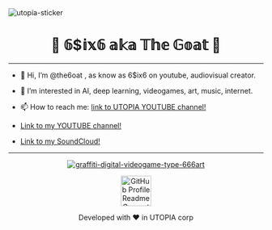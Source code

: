 
<img src="https://i.ibb.co/cQ7Rn2c/utopia-sticker.png" alt="utopia-sticker" border="0">

<h1 align="center">
  🐐 𝟞$𝕚𝕩𝟞 𝕒𝕜𝕒 𝕋𝕙𝕖 𝔾𝕠𝕒𝕥 🐐
</h1>

<hr>



- 👋 Hi, I’m @the6oat , as know as 6$ix6 on youtube, audiovisual creator.


 
- 👀 I’m interested in AI, deep learning, videogames, art, music, internet.


 
- 📫 How to reach me: [link to UTOPIA YOUTUBE channel!](https://www.youtube.com/channel/UCuu4F8ciHltIPsShWrMvyEA)


- [Link to my YOUTUBE channel!](https://www.youtube.com/c/MAIKELPFSTHEONEPERREOMEN)


- [Link to my SoundCloud!](https://soundcloud.com/6six6-thegoat)





<hr>

<p align="center">
<a href="https://ibb.co/dPw7RGF"><img src="https://i.ibb.co/0CRQxhT/graffiti-digital-videogame-type-666art.jpg" alt="graffiti-digital-videogame-type-666art" border="0"></a>
</p>


  <p align="center">
  <a href="https://the6oat.github.io/">
    <img alt="GitHub Profile Readme Generator" src="https://user-images.githubusercontent.com/84877781/120053824-a8eb0280-c02c-11eb-9f5d-41ba26cb0b2b.png" width="60" /></a>
</p>

<p align="center">
Developed with ❤️ in UTOPIA corp
</p>









